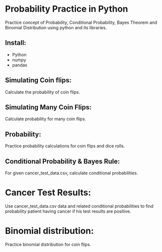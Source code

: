 # Probability Practice in Python

Practice concept of Probability, Conditional Probability, Bayes Theorem and Binomial
Distribution using python and its libraries.

## Install:

- Python
- numpy
- pandas

## Simulating Coin flips:

Calculate the probability of coin flips.

## Simulating Many Coin Flips:

Calculate probability for many coin flips.

## Probability:

Practice probability calculations for coin flips and dice rolls.

## Conditional Probability & Bayes Rule:

For given cancer_test_data.csv, calculate conditional probabilities.

# Cancer Test Results:

Use cancer_test_data.csv data and related conditional probabilities to find
probability patient having cancer if his test results are positive.

# Binomial distribution:

Practice binomial distribution for coin flips.
